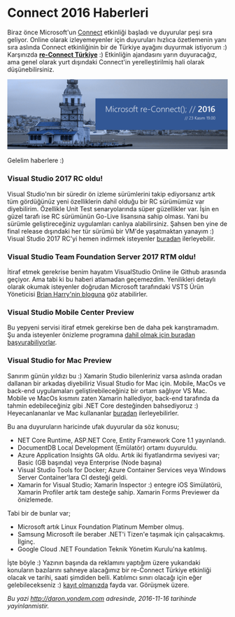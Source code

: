 # Connect 2016 Haberleri 

Biraz önce Microsoft'un [Connect](https://connectevent.microsoft.com/) etkinliği başladı ve duyurular peşi sıra geliyor. Online olarak izleyemeyenler için duyuruları hızlıca özetlemenin yanı sıra aslında Connect etkinliğinin bir de Türkiye ayağını duyurmak istiyorum :) Karşınızda [**re-Connect Türkiye**](https://www.eventbrite.com/e/re-connect-2016-registration-29265713537) :) Etkinliğin ajandasını yarın duyuracağız, ama genel olarak yurt dışındaki Connect'in yerelleştirilmiş hali olarak düşünebilirsiniz. 

![](../media/Connect_2016_Haberleri/banner.png)

Gelelim haberlere :)

### Visual Studio 2017 RC oldu!   

Visual Studio'nın bir süredir ön izleme sürümlerini takip ediyorsanız artık tüm gördüğünüz yeni özelliklerin dahil olduğu bir RC sürümümüz var diyebilirim. Özellikle Unit Test senaryolarında süper güzellikler var. İşin en güzel tarafı ise RC sürümünün Go-Live lisansına sahip olması. Yani bu sürümle geliştireceğiniz uygulamları canlıya alabilirsiniz. Şahsen ben yine de final release dışındaki her tür sürümü bir VM'de yaşatmaktan yanayım :) Visual Studio 2017 RC'yi hemen indirmek isteyenler [buradan](https://www.visualstudio.com/vs/visual-studio-2017-rc) ilerleyebilir.

### Visual Studio Team Foundation Server 2017 RTM oldu!   

İtiraf etmek gerekrise benim hayatım VisualStudio Online ile Github arasında geçiyor. Ama tabi ki bu haberi atlamadan geçemezdim. Yenilikleri detaylı olarak okumak isteyenler doğrudan Microsoft tarafındaki VSTS Ürün Yöneticisi [Brian Harry'nin bloguna](https://blogs.msdn.microsoft.com/bharry/) göz atabilirler. 

### Visual Studio Mobile Center Preview    

Bu yepyeni servisi itiraf etmek gerekirse ben de daha pek karıştıramadım. Şu anda isteyenler önizleme programına [dahil olmak için buradan başvurabiliyorlar](http://visualstudio.com/mobile-center). 

### Visual Studio for Mac Preview    

Sanırım günün yıldızı bu :) Xamarin Studio bilenleriniz varsa aslında oradan dallanan bir arkadaş diyebiliriz Visual Studio for Mac için. Mobile, MacOs ve back-end uygulamaları geliştirebileceğiniz bir ortam sağlıyor VS Mac. Mobile ve MacOs kısmını zaten Xamarin hallediyor, back-end tarafında da tahmin edebileceğiniz gibi .NET Core desteğinden bahsediyoruz :) Heyecanlananlar ve Mac kullananlar [buradan](https://www.visualstudio.com/visual-studio-for-mac/) ilerleyebilirler. 

Bu ana duyuruların haricinde ufak duyurular da söz konusu;

* NET Core Runtime, ASP.NET Core, Entity Framework Core 1.1 yayınlandı.  
* DocumentDB Local Development (Emülatör) ortamı duyuruldu.      
* Azure Application Insights GA oldu. Artık iki fiyatlandırma seviyesi var; Basic (GB başında) veya Enterprise (Node başına)  
* Visual Studio Tools for Docker; Azure Container Services veya Windows Server Container'lara CI desteği geldi.  
* Xamarin for Visual Studio; Xamarin Inspector :) entegre iOS Simülatörü, Xamarin Profiler artık tam desteğe sahip. Xamarin Forms Previewer da önizlemede.   

Tabi bir de bunlar var;

* Microsoft artık Linux Foundation Platinum Member olmuş.   
* Samsung Microsoft ile beraber .NET'i Tizen'e taşımak için çalışacakmış. İlginç.   
* Google Cloud .NET Foundation Teknik Yönetim Kurulu'na katılmış.    

İşte böyle :) Yazının başında da reklamını yaptığım üzere yukarıdaki konuların bazılarını sahneye alacağımız bir re-Connect Türkiye etkinliği olacak ve tarihi, saati şimdiden belli. Katılımcı sınırı olacağı için eğer gelebilecekseniz :) [kayıt olmanızda](https://www.eventbrite.com/e/re-connect-2016-registration-29265713537) fayda var. Görüşmek üzere.


*Bu yazi http://daron.yondem.com adresinde, 2016-11-16 tarihinde yayinlanmistir.*